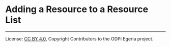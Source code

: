 <!-- SPDX-License-Identifier: CC-BY-4.0 -->
<!-- Copyright Contributors to the ODPi Egeria project. -->

# Adding a Resource to a Resource List



----
License: [CC BY 4.0](https://creativecommons.org/licenses/by/4.0/),
Copyright Contributors to the ODPi Egeria project.